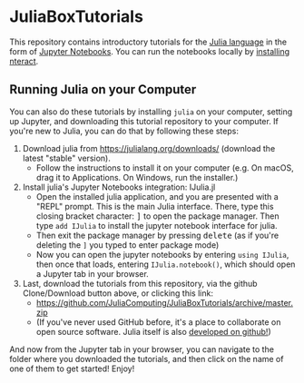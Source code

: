 # JuliaBoxTutorials

This repository contains introductory tutorials for the [Julia language](http://julialang.org/) in the form of [Jupyter Notebooks](https://jupyter.org/about). You can run the notebooks locally by [installing nteract](https://nteract.io). 

## Running Julia on your Computer

You can also do these tutorials by installing `julia` on your computer, setting up Jupyter, and downloading this tutorial repository to your computer.
If you're new to Julia, you can do that by following these steps:

1. Download julia from https://julialang.org/downloads/ (download the latest "stable" version).
   - Follow the instructions to install it on your computer (e.g. On macOS, drag it to Applications. On Windows, run the installer.)
2. Install julia's Jupyter Notebooks integration: IJulia.jl
   - Open the installed julia application, and you are presented with a "REPL" prompt. This is the main Julia interface. There, type this closing bracket
     character: <kbd>]</kbd> to open the package manager. Then type `add IJulia` to install the jupyter notebook interface for julia.
   - Then exit the package manager by pressing <kbd>delete</kbd> (as if you're deleting the `]` you typed to enter package mode)
   - Now you can open the jupyter notebooks by entering `using IJulia`, then once that loads, entering `IJulia.notebook()`, which should
     open a Jupyter tab in your browser.
3. Last, download the tutorials from this repository, via the github Clone/Download button above, or clicking this link:
    - https://github.com/JuliaComputing/JuliaBoxTutorials/archive/master.zip
    - (If you've never used GitHub before, it's a place to collaborate on open source software. Julia itself is also [developed on github!](https://github.com/JuliaLang/julia))

And now from the Jupyter tab in your browser, you can navigate to the folder where you downloaded the tutorials, and then click
on the name of one of them to get started! Enjoy!
